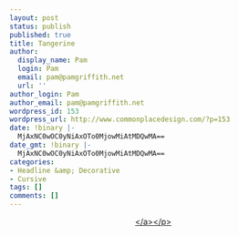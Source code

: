 ```yaml
---
layout: post
status: publish
published: true
title: Tangerine
author:
  display_name: Pam
  login: Pam
  email: pam@pamgriffith.net
  url: ''
author_login: Pam
author_email: pam@pamgriffith.net
wordpress_id: 153
wordpress_url: http://www.commonplacedesign.com/?p=153
date: !binary |-
  MjAxNC0wOC0yNiAxOTo0MjowMiAtMDQwMA==
date_gmt: !binary |-
  MjAxNC0wOC0yNiAxOTo0MjowMiAtMDQwMA==
categories:
- Headline &amp; Decorative
- Cursive
tags: []
comments: []
---
```

<p style="text-align: center;"><a href="http:&#47;&#47;www.fontsquirrel.com&#47;fonts&#47;Tangerine"><img src='http:&#47;&#47;www.commonplacedesign.com&#47;wp-content&#47;uploads&#47;sp-720.png' alt='' &#47;><&#47;a><&#47;p></p>
